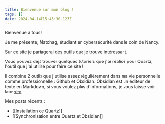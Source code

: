 ```yaml
---
title: Bienvenue sur mon blog !
tags: []
date: 2024-04-14T15:45:30.123Z
---
```


Bienvenue à tous !

Je me présente, Matchag, étudiant en cybersécurité dans le coin de Nancy.

Sur ce site je partagerai des outils que je trouve intéressant.

Vous pouvez déjà trouver quelques tutoriels que j'ai réalisé pour Quartz, l'outil que j'ai utilisé pour faire ce site !

Il combine 2 outils que j'utilise assez régulièrement dans ma vie personnelle comme professionnelle : Github et Obsidian. Obsidian est un éditeur de texte en Markdown, si vous voulez plus d'informations, je vous laisse voir leur [site](https://obsidian.md/).

Mes posts récents :
- [[Installation de Quartz]]
- [[Synchronisation entre Quartz et Obsidian]]


